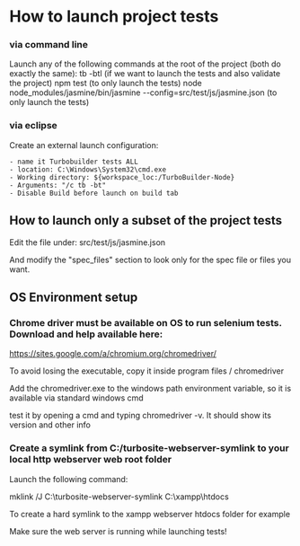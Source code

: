 # How to launch project tests


### via command line

Launch any of the following commands at the root of the project (both do exactly the same):
    tb -btl (if we want to launch the tests and also validate the project)
    npm test (to only launch the tests)
    node node_modules/jasmine/bin/jasmine --config=src/test/js/jasmine.json (to only launch the tests)
    
### via eclipse

Create an external launch configuration:

    - name it Turbobuilder tests ALL
    - location: C:\Windows\System32\cmd.exe
    - Working directory: ${workspace_loc:/TurboBuilder-Node}
    - Arguments: "/c tb -bt"
    - Disable Build before launch on build tab
    
    
## How to launch only a subset of the project tests
    
Edit the file under: src/test/js/jasmine.json

And modify the "spec_files" section to look only for the spec file or files you want. 

    
## OS Environment setup

### Chrome driver must be available on OS to run selenium tests. Download and help available here:

https://sites.google.com/a/chromium.org/chromedriver/

To avoid losing the executable, copy it inside program files / chromedriver

Add the chromedriver.exe to the windows path environment variable, so it is available
via standard windows cmd

test it by opening a cmd and typing chromedriver -v. It should show its version and other info

### Create a symlink from C:/turbosite-webserver-symlink to your local http webserver web root folder

Launch the following command:

mklink /J C:\turbosite-webserver-symlink C:\xampp\htdocs

To create a hard symlink to the xampp webserver htdocs folder for example

Make sure the web server is running while launching tests!